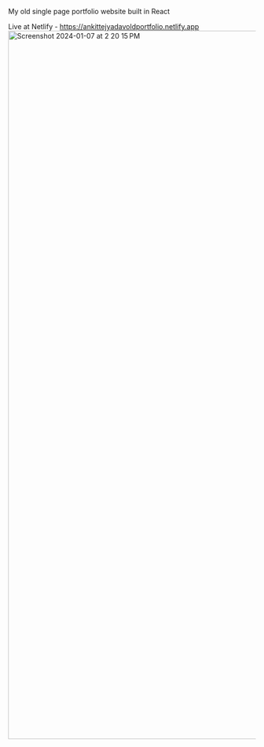 My old single page portfolio website built in React

Live at Netlify - https://ankittejyadavoldportfolio.netlify.app
<img width="1440" alt="Screenshot 2024-01-07 at 2 20 15 PM" src="https://github.com/ankittejyadav/ankittejyadav.github.io-old-/assets/22706443/55cf118d-9352-4179-a238-46a42c680475">
